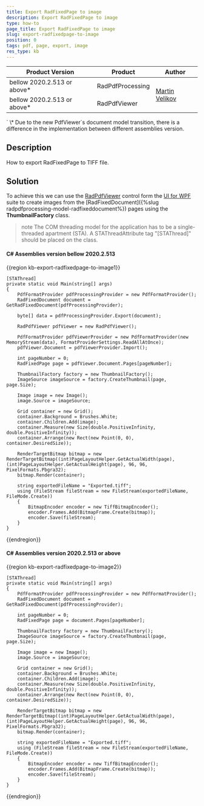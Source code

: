```yaml
---
title: Export RadFixedPage to image
description: Export RadFixedPage to image
type: how-to
page_title: Export RadFixedPage to image
slug: export-radfixedpage-to-image
position: 0
tags: pdf, page, export, image
res_type: kb
---
```


<table>
<thead>
	<tr>
		<th>Product Version</th>
		<th>Product</th>
		<th>Author</th>
	</tr>
</thead>
<tbody>
	<tr>
		<td>bellow 2020.2.513 or above*</td>
		<td>RadPdfProcessing</td>
		<td rowspan="2"><a href="https://www.telerik.com/blogs/author/martin-velikov">Martin Velikov</a></td>
	</tr>
	<tr>
	    <td>bellow 2020.2.513 or above*</td>
		<td>RadPdfViewer</td>
	</tr>	
</tbody>
</table>
`
\* Due to the new PdfViewer`s document model transition, there is a difference in the implementation between different assemblies version.

## Description
 
How to export RadFixedPage to TIFF file.

## Solution

To achieve this we can use the [RadPdfViewer](https://docs.telerik.com/devtools/wpf/controls/radpdfviewer/overview) control form the [UI for WPF](https://docs.telerik.com/devtools/wpf/introduction) suite to create images from the [RadFixedDocument]({%slug radpdfprocessing-model-radfixeddocument%}) pages using the **ThumbnailFactory** class.

>note The COM threading model for the application has to be a single-threaded apartment (STA). A STAThreadAttribute tag "[STAThread]" should be placed on the class. 

#### __C#__ Assemblies version bellow 2020.2.513

{{region  kb-export-radfixedpage-to-image1}}

	[STAThread]
	private static void Main(string[] args)
	{
		PdfFormatProvider pdfProcessingProvider = new PdfFormatProvider();
		RadFixedDocument document = GetRadFixedDocument(pdfProcessingProvider);

		byte[] data = pdfProcessingProvider.Export(document);
			
		RadPdfViewer pdfViewer = new RadPdfViewer();

		PdfFormatProvider pdfViewerProvider = new PdfFormatProvider(new MemoryStream(data), FormatProviderSettings.ReadAllAtOnce);
		pdfViewer.Document = pdfViewerProvider.Import();

		int pageNumber = 0;
		RadFixedPage page = pdfViewer.Document.Pages[pageNumber];

		ThumbnailFactory factory = new ThumbnailFactory();
		ImageSource imageSource = factory.CreateThumbnail(page, page.Size);

		Image image = new Image();
		image.Source = imageSource;

		Grid container = new Grid();
		container.Background = Brushes.White;
		container.Children.Add(image);
		container.Measure(new Size(double.PositiveInfinity, double.PositiveInfinity));
		container.Arrange(new Rect(new Point(0, 0), container.DesiredSize));

		RenderTargetBitmap bitmap = new RenderTargetBitmap((int)PageLayoutHelper.GetActualWidth(page), (int)PageLayoutHelper.GetActualHeight(page), 96, 96, PixelFormats.Pbgra32);
		bitmap.Render(container);

		string exportedFileName = "Exported.tiff";
		using (FileStream fileStream = new FileStream(exportedFileName, FileMode.Create))
		{
			BitmapEncoder encoder = new TiffBitmapEncoder();
			encoder.Frames.Add(BitmapFrame.Create(bitmap));
			encoder.Save(fileStream);
		}
	}

{{endregion}}

#### __C#__ Assemblies version 2020.2.513 or above

{{region  kb-export-radfixedpage-to-image2}}

	[STAThread]
	private static void Main(string[] args)
	{
		PdfFormatProvider pdfProcessingProvider = new PdfFormatProvider();
		RadFixedDocument document = GetRadFixedDocument(pdfProcessingProvider);

		int pageNumber = 0;
		RadFixedPage page = document.Pages[pageNumber];

		ThumbnailFactory factory = new ThumbnailFactory();
		ImageSource imageSource = factory.CreateThumbnail(page, page.Size);

		Image image = new Image();
		image.Source = imageSource;

		Grid container = new Grid();
		container.Background = Brushes.White;
		container.Children.Add(image);
		container.Measure(new Size(double.PositiveInfinity, double.PositiveInfinity));
		container.Arrange(new Rect(new Point(0, 0), container.DesiredSize));

		RenderTargetBitmap bitmap = new RenderTargetBitmap((int)PageLayoutHelper.GetActualWidth(page), (int)PageLayoutHelper.GetActualHeight(page), 96, 96, PixelFormats.Pbgra32);
		bitmap.Render(container);

		string exportedFileName = "Exported.tiff";
		using (FileStream fileStream = new FileStream(exportedFileName, FileMode.Create))
		{
			BitmapEncoder encoder = new TiffBitmapEncoder();
			encoder.Frames.Add(BitmapFrame.Create(bitmap));
			encoder.Save(fileStream);
		}
	}

{{endregion}}
